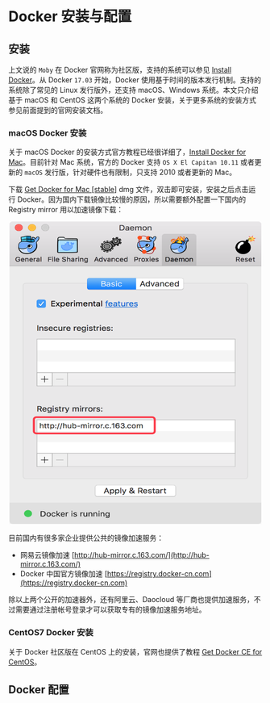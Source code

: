# Docker 安装与配置

## 安装

上文说的 `Moby` 在 Docker 官网称为社区版，支持的系统可以参见 [Install Docker](https://docs.docker.com/engine/installation/)。从 Docker `17.03` 开始，Docker 使用基于时间的版本发行机制。支持的系统除了常见的 Linux 发行版外，还支持 macOS、Windows 系统。本文只介绍基于 macOS 和 CentOS 这两个系统的 Docker 安装，关于更多系统的安装方式参见前面提到的官网安装文档。

### macOS Docker 安装

关于 macOS Docker 的安装方式官方教程已经很详细了，[Install Docker for Mac](https://docs.docker.com/docker-for-mac/install/)。目前针对 Mac 系统，官方的 Docker 支持 `OS X El Capitan 10.11` 或者更新的 `macOS` 发行版，针对硬件也有限制，只支持 2010 或者更新的 Mac。

下载 [Get Docker for Mac [stable]](https://download.docker.com/mac/stable/Docker.dmg) dmg 文件，双击即可安装，安装之后点击运行 Docker。因为国内下载镜像比较慢的原因，所以需要额外配置一下国内的 Registry mirror 用以加速镜像下载：

<center><img src="images/mac-docker-config.png" width="500" height="600" alt="mac docker config" /></center>

目前国内有很多家企业提供公共的镜像加速服务：

* 网易云镜像加速 [http://hub-mirror.c.163.com/](http://hub-mirror.c.163.com/)
* Docker 中国官方镜像加速 [https://registry.docker-cn.com](https://registry.docker-cn.com)

除以上两个公开的加速器外，还有阿里云、Daocloud 等厂商也提供加速服务，不过需要通过注册帐号登录才可以获取专有的镜像加速服务地址。

### CentOS7 Docker 安装

关于 Docker 社区版在 CentOS 上的安装，官网也提供了教程 [Get Docker CE for CentOS](https://docs.docker.com/engine/installation/linux/docker-ce/centos/)。

## Docker 配置
